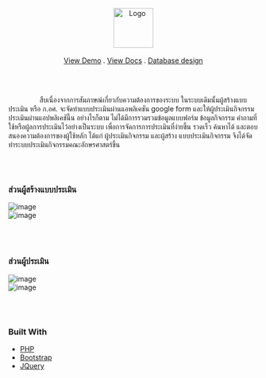 <p align="center">
   <img src="https://cdn-icons-png.flaticon.com/512/1721/1721929.png" alt="Logo" width="80" height="80">
  </a>
  <br />
  <br />
<a href="https://activity-assesment-system.herokuapp.com/">View Demo</a>
  .
<a href="https://github.com/Xueying-Ya/Information-database-system/blob/main/Report/report.pdf">View Docs</a>
  .
<a href="https://github.com/Xueying-Ya/Information-database-system/blob/main/Report/activity_sys%20design.pdf">Database design</a>
</p>
 <br />
  <br />

<p align="left">
&nbsp;&nbsp;&nbsp;&nbsp;&nbsp;&nbsp;&nbsp;&nbsp;&nbsp;&nbsp;&nbsp;&nbsp;&nbsp;&nbsp;&nbsp;&nbsp;สืบเนื่องจากการสัมภาษณ์เกี่ยวกับความต้องการของระบบ ในระบบเดิมนั้นผู้สร้างแบบประเมิน หรือ ก.อศ. จะจัดทำแบบประเมินผ่านแอพลิเคชัน google form และให้ผู้ประเมินกิจกรรมประเมินผ่านแอปพลิเคชันี้น อย่างไรก็ตาม ไม่ได้มีการรวมรวมข้อมูลแบบฟอร์ม ข้อมูลกิจกรรม คำถามที่ใช้หรือผู้ลการประเมินไว้อย่างเป็นระบบ เพื่อการจัดการการประเมินที่ง่ายขึ้น รวดเร็ว ค้นหาได้ และตอบสนองความต้องการของผู้ใช้หลัก ได้แก่ ผู้ประเมินกิจกรรม และผู้สร้าง
แบบประเมินกิจกรรม จึงได้จัดทำระบบประเมินกิจกรรมคณะอักษรศาสตร์ขึ้น
</p>
  <br />
  <br />



### ส่วนผู้สร้างแบบประเมิน
![image](https://user-images.githubusercontent.com/62151531/147340105-7e76b149-e7ab-44bc-9fa0-a49e9e175430.png)
<br />
![image](https://user-images.githubusercontent.com/62151531/147340158-debc6d9a-41a3-4b3b-9800-060ff49c5b0c.png)
<br />
<br />
<br />
<br />
### ส่วนผู้ประเมิน
![image](https://user-images.githubusercontent.com/62151531/147340465-e3822504-9f38-4762-8d87-5022012deb38.png)
<br />
![image](https://user-images.githubusercontent.com/62151531/147340500-97b3c734-4613-408c-935c-930a59f379f1.png)

<br />
<br />

### Built With

* [PHP](https://www.php.net/)
* [Bootstrap](https://getbootstrap.com)
* [JQuery](https://jquery.com)


